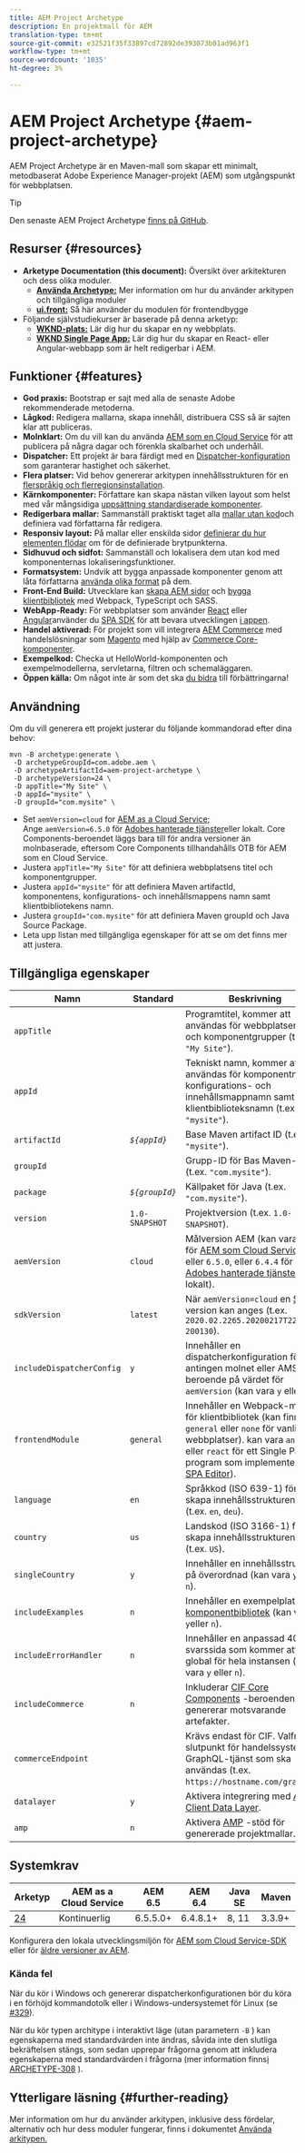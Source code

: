 ```yaml
---
title: AEM Project Archetype
description: En projektmall för AEM
translation-type: tm+mt
source-git-commit: e32521f35f33897cd72892de393073b01ad963f1
workflow-type: tm+mt
source-wordcount: '1035'
ht-degree: 3%

---
```



# AEM Project Archetype {#aem-project-archetype}

AEM Project Archetype är en Maven-mall som skapar ett minimalt, metodbaserat Adobe Experience Manager-projekt (AEM) som utgångspunkt för webbplatsen.

>[!TIP]
>
>Den senaste AEM Project Archetype [finns på GitHub](https://github.com/adobe/aem-project-archetype).

## Resurser {#resources}

* **Arketype Documentation (this document):** Översikt över arkitekturen och dess olika moduler.
   * **[Använda Archetype:](using.md)** Mer information om hur du använder arkitypen och tillgängliga moduler
   * **[ui.front:](uifrontend.md)** Så här använder du modulen för frontendbygge
* Följande självstudiekurser är baserade på denna arketyp:
   * **[WKND-plats:](https://docs.adobe.com/content/help/en/experience-manager-learn/getting-started-wknd-tutorial-develop/overview.html)** Lär dig hur du skapar en ny webbplats.
   * **[WKND Single Page App:](https://docs.adobe.com/content/help/en/experience-manager-learn/sites/spa-editor/spa-editor-framework-feature-video-use.html)** Lär dig hur du skapar en React- eller Angular-webbapp som är helt redigerbar i AEM.

## Funktioner {#features}

* **God praxis:** Bootstrap er sajt med alla de senaste Adobe rekommenderade metoderna.
* **Lågkod:** Redigera mallarna, skapa innehåll, distribuera CSS så är sajten klar att publiceras.
* **Molnklart:** Om du vill kan du använda [AEM som en Cloud Service](https://docs.adobe.com/content/help/en/experience-manager-cloud-service/landing/home.html) för att publicera på några dagar och förenkla skalbarhet och underhåll.
* **Dispatcher:** Ett projekt är bara färdigt med en [Dispatcher-konfiguration](https://docs.adobe.com/content/help/en/experience-manager-dispatcher/using/dispatcher.html) som garanterar hastighet och säkerhet.
* **Flera platser:** Vid behov genererar arkitypen innehållsstrukturen för en [flerspråkig och flerregionsinstallation](https://docs.adobe.com/content/help/en/experience-manager-65/administering/introduction/msm.html).
* **Kärnkomponenter:** Författare kan skapa nästan vilken layout som helst med vår mångsidiga [uppsättning standardiserade komponenter](/help/introduction.md).
* **Redigerbara mallar:** Sammanställ praktiskt taget alla [mallar utan kod](https://docs.adobe.com/content/help/en/experience-manager-learn/sites/page-authoring/template-editor-feature-video-use.html)och definiera vad författarna får redigera.
* **Responsiv layout:** På mallar eller enskilda sidor [definierar du hur elementen flödar](https://docs.adobe.com/content/help/en/experience-manager-cloud-service/sites/authoring/features/responsive-layout.html) om för de definierade brytpunkterna.
* **Sidhuvud och sidfot:** Sammanställ och lokalisera dem utan kod med komponenternas [](https://docs.adobe.com/content/help/en/experience-manager-core-components/using/get-started/localization.html)lokaliseringsfunktioner.
* **Formatsystem:** Undvik att bygga anpassade komponenter genom att låta författarna [använda olika format](https://docs.adobe.com/content/help/en/experience-manager-learn/getting-started-wknd-tutorial-develop/style-system.html) på dem.
* **Front-End Build:** Utvecklare kan [skapa AEM sidor](uifrontend.md#webpack-dev-server) och [bygga klientbibliotek](uifrontend.md) med Webpack, TypeScript och SASS.
* **WebApp-Ready:** För webbplatser som använder [React](uifrontend-react.md) eller [Angular](uifrontend-angular.md)använder du [SPA SDK](https://docs.adobe.com/content/help/en/experience-manager-cloud-service/implementing/headless/spa/developing.html) för att bevara utvecklingen [i appen](https://docs.adobe.com/content/help/en/experience-manager-learn/sites/spa-editor/spa-editor-framework-feature-video-use.html).
* **Handel aktiverad:** För projekt som vill integrera [AEM Commerce](https://docs.adobe.com/content/help/en/experience-manager-cloud-service/commerce/home.html) med handelslösningar som [Magento](https://magento.com/) med hjälp av [Commerce Core-komponenter](https://github.com/adobe/aem-core-cif-components).
* **Exempelkod:** Checka ut HelloWorld-komponenten och exempelmodellerna, servletarna, filtren och schemaläggaren.
* **Öppen källa:** Om något inte är som det ska [du bidra](https://github.com/adobe/aem-core-wcm-components/blob/master/CONTRIBUTING.md) till förbättringarna!

## Användning

Om du vill generera ett projekt justerar du följande kommandorad efter dina behov:

```
mvn -B archetype:generate \
 -D archetypeGroupId=com.adobe.aem \
 -D archetypeArtifactId=aem-project-archetype \
 -D archetypeVersion=24 \
 -D appTitle="My Site" \
 -D appId="mysite" \
 -D groupId="com.mysite" \
```

* Set `aemVersion=cloud` for [AEM as a Cloud Service](https://docs.adobe.com/content/help/en/experience-manager-cloud-service/landing/home.html);\
   Ange `aemVersion=6.5.0` för [Adobes hanterade tjänster](https://github.com/adobe/aem-project-archetype/tree/master/src/main/archetype/dispatcher.ams)eller lokalt.
Core Components-beroendet läggs bara till för andra versioner än molnbaserade, eftersom Core Components tillhandahålls OTB för AEM som en Cloud Service.
* Justera `appTitle="My Site"` för att definiera webbplatsens titel och komponentgrupper.
* Justera `appId="mysite"` för att definiera Maven artifactId, komponentens, konfigurations- och innehållsmappens namn samt klientbibliotekens namn.
* Justera `groupId="com.mysite"` för att definiera Maven groupId och Java Source Package.
* Leta upp listan med tillgängliga egenskaper för att se om det finns mer att justera.

## Tillgängliga egenskaper

| Namn | Standard | Beskrivning |
--------------------------|----------------|--------------------
| `appTitle` |  | Programtitel, kommer att användas för webbplatsens titel och komponentgrupper (t.ex. `"My Site"`). |
| `appId` |  | Tekniskt namn, kommer att användas för komponentnamn, konfigurations- och innehållsmappnamn samt klientbiblioteksnamn (t.ex. `"mysite"`). |
| `artifactId` | *`${appId}`* | Base Maven artifact ID (t.ex. `"mysite"`). |
| `groupId` |  | Grupp-ID för Bas Maven-grupp (t.ex. `"com.mysite"`). |
| `package` | *`${groupId}`* | Källpaket för Java (t.ex. `"com.mysite"`). |
| `version` | `1.0-SNAPSHOT` | Projektversion (t.ex. `1.0-SNAPSHOT`). |
| `aemVersion` | `cloud` | Målversion AEM (kan vara `cloud` för [AEM som Cloud Service](https://docs.adobe.com/content/help/en/experience-manager-cloud-service/landing/home.html)). eller `6.5.0`, eller `6.4.4` för [Adobes hanterade tjänster](https://github.com/adobe/aem-project-archetype/tree/master/src/main/archetype/dispatcher.ams) eller lokalt). |
| `sdkVersion` | `latest` | När `aemVersion=cloud` en [SDK](https://docs.adobe.com/content/help/en/experience-manager-cloud-service/implementing/developing/aem-as-a-cloud-service-sdk.html) -version kan anges (t.ex. `2020.02.2265.20200217T222518Z-200130`). |
| `includeDispatcherConfig` | `y` | Innehåller en dispatcherkonfiguration för antingen molnet eller AMS/lokal, beroende på värdet för `aemVersion` (kan vara `y` eller `n`). |
| `frontendModule` | `general` | Innehåller en Webpack-modul för klientbibliotek (kan finnas `general` eller `none` för vanliga webbplatser). kan vara `angular` eller `react` för ett Single Page-program som implementerar [SPA Editor](https://docs.adobe.com/content/help/en/experience-manager-cloud-service/implementing/headless/spa/editor-overview.html)). |
| `language` | `en` | Språkkod (ISO 639-1) för att skapa innehållsstrukturen från (t.ex. `en`, `deu`). |
| `country` | `us` | Landskod (ISO 3166-1) för att skapa innehållsstrukturen från (t.ex. `US`). |
| `singleCountry` | `y` | Innehåller en innehållsstruktur på överordnad (kan vara `y`eller `n`). |
| `includeExamples` | `n` | Innehåller en exempelplats för [komponentbibliotek](https://www.aemcomponents.dev/) (kan vara `y`eller `n`). |
| `includeErrorHandler` | `n` | Innehåller en anpassad 404-svarssida som kommer att vara global för hela instansen (kan vara `y` eller `n`). |
| `includeCommerce` | `n` | Inkluderar [CIF Core Components](https://github.com/adobe/aem-core-cif-components) -beroenden och genererar motsvarande artefakter. |
| `commerceEndpoint` |  | Krävs endast för CIF. Valfri slutpunkt för handelssystemet GraphQL-tjänst som ska användas (t.ex. `https://hostname.com/grapql`). |
| `datalayer` | `y` | Aktivera integrering med [Adobe Client Data Layer](/help/developing/data-layer/overview.md). |
| `amp` | `n` | Aktivera [AMP](/help/developing/amp.md) -stöd för genererade projektmallar. |

## Systemkrav

| Arketyp | AEM as a Cloud Service | AEM 6.5 | AEM 6.4 | Java SE | Maven |
|---------|---------|---------|---------|---------|---------|
| [24](https://github.com/adobe/aem-project-archetype/releases/tag/aem-project-archetype-24) | Kontinuerlig | 6.5.5.0+ | 6.4.8.1+ | 8, 11 | 3.3.9+ |

Konfigurera den lokala utvecklingsmiljön för [AEM som Cloud Service-SDK](https://docs.adobe.com/content/help/en/experience-manager-learn/cloud-service/local-development-environment-set-up/overview.html) eller för [äldre versioner av AEM](https://docs.adobe.com/content/help/en/experience-manager-learn/foundation/development/set-up-a-local-aem-development-environment.html).

### Kända fel

När du kör i Windows och genererar dispatcherkonfigurationen bör du köra i en förhöjd kommandotolk eller i Windows-undersystemet för Linux (se [#329](https://github.com/adobe/aem-project-archetype/issues/329)).

När du kör typen architype i interaktivt läge (utan parametern `-B` ) kan egenskaperna med standardvärden inte ändras, såvida inte den slutliga bekräftelsen stängs, som sedan upprepar frågorna genom att inkludera egenskaperna med standardvärden i frågorna (mer information finns[i ARCHETYPE-308](https://issues.apache.org/jira/browse/ARCHETYPE-308) ).

## Ytterligare läsning {#further-reading}

Mer information om hur du använder arkitypen, inklusive dess fördelar, alternativ och hur dess moduler fungerar, finns i dokumentet [Använda arkitypen.](using.md)

